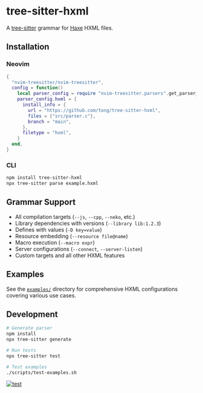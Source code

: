# tree-sitter-hxml

A [tree-sitter](https://tree-sitter.github.io/tree-sitter/) grammar for [Haxe](https://haxe.org/) HXML files.

## Installation

### Neovim

```lua
{
  "nvim-treesitter/nvim-treesitter",
  config = function()
    local parser_config = require "nvim-treesitter.parsers".get_parser_configs()
    parser_config.hxml = {
      install_info = {
        url = "https://github.com/tong/tree-sitter-hxml",
        files = {"src/parser.c"},
        branch = "main",
      },
      filetype = "hxml",
    }
  end,
}
```

### CLI

```bash
npm install tree-sitter-hxml
npx tree-sitter parse example.hxml
```

## Grammar Support

- All compilation targets (`--js`, `--cpp`, `--neko`, etc.)
- Library dependencies with versions (`--library lib:1.2.3`)
- Defines with values (`-D key=value`)
- Resource embedding (`--resource file@name`)
- Macro execution (`--macro expr`)
- Server configurations (`--connect`, `--server-listen`)
- Custom targets and all other HXML features

## Examples

See the [`examples/`](examples/) directory for comprehensive HXML configurations covering various use cases.

## Development

```bash
# Generate parser
npm install
npx tree-sitter generate

# Run tests
npx tree-sitter test

# Test examples
./scripts/test-examples.sh
```

[![test](https://github.com/tong/tree-sitter-hxml/actions/workflows/test-parser.yml/badge.svg)](https://github.com/tong/tree-sitter-hxml/actions/workflows/test-parser.yml)

